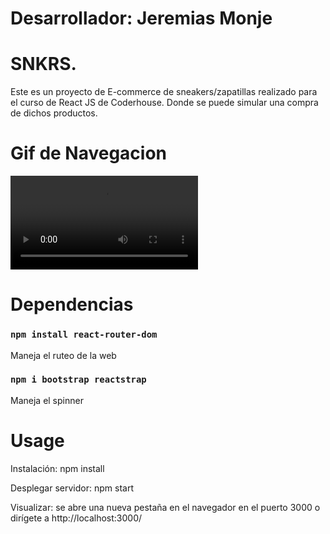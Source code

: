 # Desarrollador: Jeremias Monje

# SNKRS.

Este es un proyecto de E-commerce de sneakers/zapatillas realizado para el curso de React JS de Coderhouse.
Donde se puede simular una compra de dichos productos.

# Gif de Navegacion

![image](https://github.com/jeremonje/SNKRS-Monje/blob/main/src/media/Screenshots.webm)

# Dependencias

### `npm install react-router-dom`

Maneja el ruteo de la web

### `npm i bootstrap reactstrap`

Maneja el spinner

# Usage

Instalación: npm install

Desplegar servidor: npm start

Visualizar: se abre una nueva pestaña en el navegador en el puerto 3000 o dirígete a http://localhost:3000/
